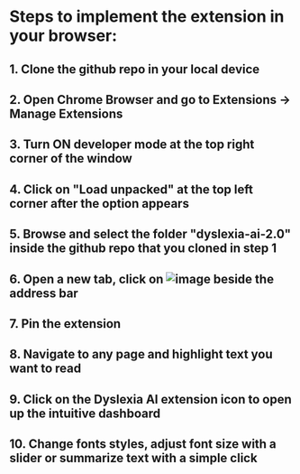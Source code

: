 # Steps to implement the extension in your browser:
## 1. Clone the github repo in your local device
## 2. Open Chrome Browser and go to Extensions -> Manage Extensions
## 3. Turn ON developer mode at the top right corner of the window
## 4. Click on "Load unpacked" at the top left corner after the option appears
## 5. Browse and select the folder "dyslexia-ai-2.0" inside the github repo that you cloned in step 1
## 6. Open a new tab, click on ![image](https://github.com/user-attachments/assets/65e07600-562f-4999-ac66-1098d0be75da) beside the address bar
## 7. Pin the extension
## 8. Navigate to any page and highlight text you want to read
## 9. Click on the Dyslexia AI extension icon to open up the intuitive dashboard
## 10. Change fonts styles, adjust font size with a slider or summarize text with a simple click


